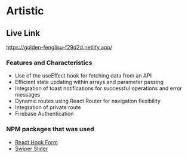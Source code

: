 # Artistic

## Live Link

https://golden-fenglisu-f29d2d.netlify.app/

### Features and Characteristics

- Use of the useEffect hook for fetching data from an API
- Efficient state updating within arrays and parameter passing
- Integration of toast notifications for successful operations and error messages
- Dynamic routes using React Router for navigation flexibility
- Integration of private route
- Firebase Authentication

### NPM packages that was used

- [React Hook Form](https://react-hook-form.com/)
- [Swiper Slider](https://swiperjs.com/)

